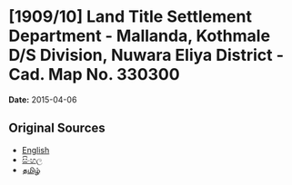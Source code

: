 # [1909/10] Land Title Settlement Department - Mallanda, Kothmale D/S Division, Nuwara Eliya District - Cad. Map No. 330300

**Date:** 2015-04-06

## Original Sources

- [English](https://documents.gov.lk/view/extra-gazettes/2015/4/1909-10_E.pdf)
- [සිංහල](https://documents.gov.lk/view/extra-gazettes/2015/4/1909-10_S.pdf)
- [தமிழ்](https://documents.gov.lk/view/extra-gazettes/2015/4/1909-10_T.pdf)
